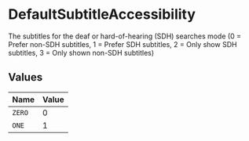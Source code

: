 # DefaultSubtitleAccessibility

The subtitles for the deaf or hard-of-hearing (SDH) searches mode (0 = Prefer non-SDH subtitles, 1 = Prefer SDH subtitles, 2 = Only show SDH subtitles, 3 = Only shown non-SDH subtitles)


## Values

| Name   | Value  |
| ------ | ------ |
| `ZERO` | 0      |
| `ONE`  | 1      |